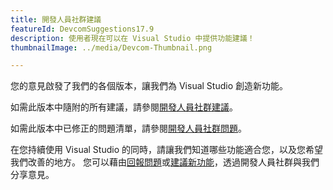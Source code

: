 ```yaml
---
title: 開發人員社群建議
featureId: DevcomSuggestions17.9
description: 使用者現在可以在 Visual Studio 中提供功能建議！
thumbnailImage: ../media/Devcom-Thumbnail.png

---
```



您的意見啟發了我們的各個版本，讓我們為 Visual Studio 創造新功能。

如需此版本中隨附的所有建議，請參閱[開發人員社群建議](https://developercommunity.visualstudio.com/VisualStudio?q=%5BFixed+In%3A+Visual+Studio+2022+version+17.9%5D&ftype=idea)。

如需此版本中已修正的問題清單，請參閱[開發人員社群問題](https://developercommunity.visualstudio.com/VisualStudio?q=%5BFixed+In%3A+Visual+Studio+2022+version+17.9%5D&ftype=problem)。

在您持續使用 Visual Studio 的同時，請讓我們知道哪些功能適合您，以及您希望我們改善的地方。 您可以藉由[回報問題](https://learn.microsoft.com/visualstudio/ide/how-to-report-a-problem-with-visual-studio)或[建議新功能](https://developercommunity.visualstudio.com/VisualStudio/suggest)，透過開發人員社群與我們分享意見。
